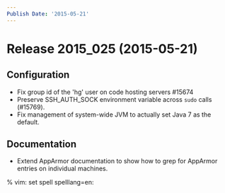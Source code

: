 ```yaml
---
Publish Date: '2015-05-21'
---
```


# Release 2015_025 (2015-05-21)

## Configuration

- Fix group id of the 'hg' user on code hosting servers #15674
- Preserve SSH_AUTH_SOCK environment variable across `sudo` calls (#15769).
- Fix management of system-wide JVM to actually set Java 7 as the default.

## Documentation

- Extend AppArmor documentation to show how to grep for AppArmor entries
  on individual machines.

% vim: set spell spelllang=en:
